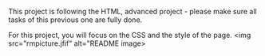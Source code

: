 This project is following the HTML, advanced project - please make sure all tasks of this previous one are fully done.

For this project, you will focus on the CSS and the style of the page.
<img src="rmpicture.jfif" alt="README image>